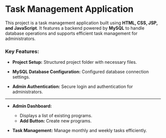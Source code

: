 # **Task Management Application**

This project is a task management application built using **HTML, CSS, JSP, and JavaScript**. It features a backend powered by **MySQL** to handle database operations and supports efficient task management for administrators.

### **Key Features:**

- **Project Setup:** Structured project folder with necessary files.
  
- **MySQL Database Configuration:** Configured database connection settings.

- **Admin Authentication:** Secure login and authentication for administrators.

***

- **Admin Dashboard:**
  - Displays a list of existing programs.
  - **Add Button:** Create new programs.

- **Task Management:** Manage monthly and weekly tasks efficiently.
